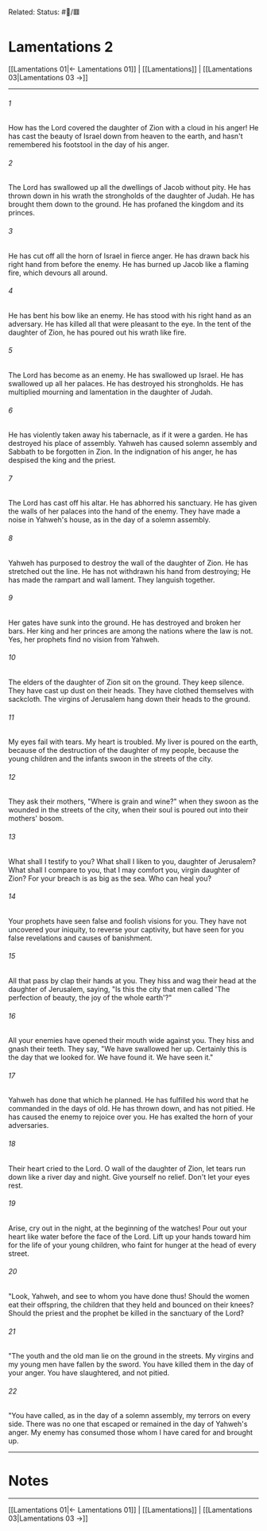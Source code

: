 Related:
Status: #📖/🟥
# Lamentations 2

[[Lamentations 01|← Lamentations 01]] | [[Lamentations]] | [[Lamentations 03|Lamentations 03 →]]
***



###### 1 
How has the Lord covered the daughter of Zion with a cloud in his anger! He has cast the beauty of Israel down from heaven to the earth, and hasn't remembered his footstool in the day of his anger. 

###### 2 
The Lord has swallowed up all the dwellings of Jacob without pity. He has thrown down in his wrath the strongholds of the daughter of Judah. He has brought them down to the ground. He has profaned the kingdom and its princes. 

###### 3 
He has cut off all the horn of Israel in fierce anger. He has drawn back his right hand from before the enemy. He has burned up Jacob like a flaming fire, which devours all around. 

###### 4 
He has bent his bow like an enemy. He has stood with his right hand as an adversary. He has killed all that were pleasant to the eye. In the tent of the daughter of Zion, he has poured out his wrath like fire. 

###### 5 
The Lord has become as an enemy. He has swallowed up Israel. He has swallowed up all her palaces. He has destroyed his strongholds. He has multiplied mourning and lamentation in the daughter of Judah. 

###### 6 
He has violently taken away his tabernacle, as if it were a garden. He has destroyed his place of assembly. Yahweh has caused solemn assembly and Sabbath to be forgotten in Zion. In the indignation of his anger, he has despised the king and the priest. 

###### 7 
The Lord has cast off his altar. He has abhorred his sanctuary. He has given the walls of her palaces into the hand of the enemy. They have made a noise in Yahweh's house, as in the day of a solemn assembly. 

###### 8 
Yahweh has purposed to destroy the wall of the daughter of Zion. He has stretched out the line. He has not withdrawn his hand from destroying; He has made the rampart and wall lament. They languish together. 

###### 9 
Her gates have sunk into the ground. He has destroyed and broken her bars. Her king and her princes are among the nations where the law is not. Yes, her prophets find no vision from Yahweh. 

###### 10 
The elders of the daughter of Zion sit on the ground. They keep silence. They have cast up dust on their heads. They have clothed themselves with sackcloth. The virgins of Jerusalem hang down their heads to the ground. 

###### 11 
My eyes fail with tears. My heart is troubled. My liver is poured on the earth, because of the destruction of the daughter of my people, because the young children and the infants swoon in the streets of the city. 

###### 12 
They ask their mothers, "Where is grain and wine?" when they swoon as the wounded in the streets of the city, when their soul is poured out into their mothers' bosom. 

###### 13 
What shall I testify to you? What shall I liken to you, daughter of Jerusalem? What shall I compare to you, that I may comfort you, virgin daughter of Zion? For your breach is as big as the sea. Who can heal you? 

###### 14 
Your prophets have seen false and foolish visions for you. They have not uncovered your iniquity, to reverse your captivity, but have seen for you false revelations and causes of banishment. 

###### 15 
All that pass by clap their hands at you. They hiss and wag their head at the daughter of Jerusalem, saying, "Is this the city that men called 'The perfection of beauty, the joy of the whole earth'?" 

###### 16 
All your enemies have opened their mouth wide against you. They hiss and gnash their teeth. They say, "We have swallowed her up. Certainly this is the day that we looked for. We have found it. We have seen it." 

###### 17 
Yahweh has done that which he planned. He has fulfilled his word that he commanded in the days of old. He has thrown down, and has not pitied. He has caused the enemy to rejoice over you. He has exalted the horn of your adversaries. 

###### 18 
Their heart cried to the Lord. O wall of the daughter of Zion, let tears run down like a river day and night. Give yourself no relief. Don't let your eyes rest. 

###### 19 
Arise, cry out in the night, at the beginning of the watches! Pour out your heart like water before the face of the Lord. Lift up your hands toward him for the life of your young children, who faint for hunger at the head of every street. 

###### 20 
"Look, Yahweh, and see to whom you have done thus! Should the women eat their offspring, the children that they held and bounced on their knees? Should the priest and the prophet be killed in the sanctuary of the Lord? 

###### 21 
"The youth and the old man lie on the ground in the streets. My virgins and my young men have fallen by the sword. You have killed them in the day of your anger. You have slaughtered, and not pitied. 

###### 22 
"You have called, as in the day of a solemn assembly, my terrors on every side. There was no one that escaped or remained in the day of Yahweh's anger. My enemy has consumed those whom I have cared for and brought up.

---
# Notes


***
[[Lamentations 01|← Lamentations 01]] | [[Lamentations]] | [[Lamentations 03|Lamentations 03 →]]
